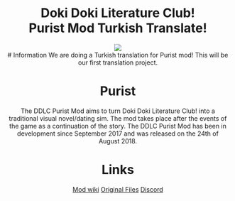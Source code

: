 <h1 align="center">Doki Doki Literature Club!<br>Purist Mod Turkish Translate!</h1>

<div align="center">
	<img src="https://pbs.twimg.com/profile_images/1017105464574656512/cRZemuQq_400x400.jpg"/>
<div>
# Information
We are doing a Turkish translation for Purist mod! This will be our first translation project.

# Purist
The DDLC Purist Mod aims to turn Doki Doki Literature Club! into a traditional visual novel/dating sim. The mod takes place after the events of the game as a continuation of the story. The DDLC Purist Mod has been in development since September 2017 and was released on the 24th of August 2018.

# Links

[Mod wiki](https://ddlc-modding.fandom.com/wiki/DDLC_Purist_Mod "Mod wiki")
[Original Files](https://github.com/GarnetSunset/DDLC-Purist-Mod "Original Files")
[Discord](https://discord.gg/sayori "Discord")
